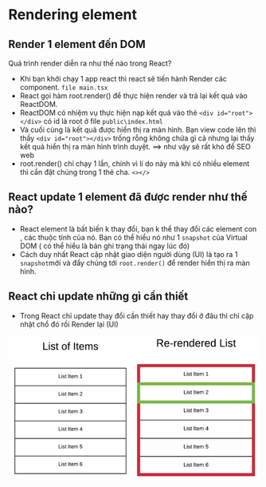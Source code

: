 # Rendering element

## Render 1 element đến DOM

Quá trình render diễn ra như thế nào trong React?
- Khi bạn khởi chạy 1 app react thì react sẽ tiến hành Render các component. `file main.tsx`
- React gọi hàm root.render() để thực hiện render và trả lại kết quả vào ReactDOM.
- ReactDOM có nhiệm vụ thực hiện nạp kết quả vào thẻ `<div id="root"></div>` có id là root ở file `public\index.html`
- Và cuối cùng là kết quả được hiển thị ra màn hình. Bạn view code lên thì thấy `<div id="root"></div>` trống rỗng không chứa gì cả nhưng lại thấy kết quả hiển thị ra màn hình trình duyệt. ==> như vậy sẽ rất khó để SEO web
- root.render() chỉ chạy 1 lần, chính vì lí do này mà khi có nhiều element thì cần đặt chúng trong 1 thẻ cha. `<></>`

## React update 1 element đã được render như thế nào?

- React element là bất biến k thay đổi, bạn k thể thay đổi các element con , các thuộc tính của nó. Bạn có thể hiểu nó như 1 `snapshot` của Virtual DOM ( có thể hiểu là bản ghi trạng thái ngay lúc đó)
- Cách duy nhất React cập nhật giao diện người dùng (UI) là tạo ra 1 `snapshot`mới và đẩy chúng tới `root.render()` để render hiển thị ra màn hình.

## React chỉ update những gì cần thiết

- Trong React chỉ update thay đổi cần thiết hay thay đổi ở đâu thì chỉ cập nhật chổ đó rồi Render lại (UI)

![render](images/render-1.webp)


